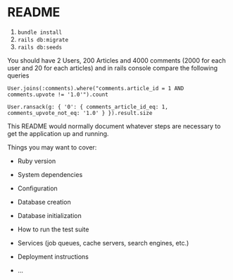 # README

1) `bundle install`
2) `rails db:migrate`
3) `rails db:seeds`

You should have 2 Users, 200 Articles and 4000 comments (2000 for each user and 20 for each articles)
and in rails console compare the following queries

`User.joins(:comments).where("comments.article_id = 1 AND comments.upvote != '1.0'").count`

`User.ransack(g: { '0': { comments_article_id_eq: 1, comments_upvote_not_eq: '1.0' } }).result.size`

This README would normally document whatever steps are necessary to get the
application up and running.

Things you may want to cover:

* Ruby version

* System dependencies

* Configuration

* Database creation

* Database initialization

* How to run the test suite

* Services (job queues, cache servers, search engines, etc.)

* Deployment instructions

* ...
